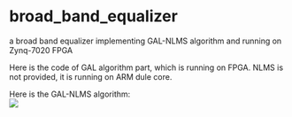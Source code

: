 # broad_band_equalizer
a broad band equalizer implementing GAL-NLMS algorithm and running on Zynq-7020 FPGA

Here is the code of GAL algorithm part, which is running on FPGA.
NLMS is not provided, it is running on ARM dule core.

Here is the GAL-NLMS algorithm:    
![](https://github.com/stephenkung/broad_band_equalizer/blob/master/GAL-NLMS.png)
